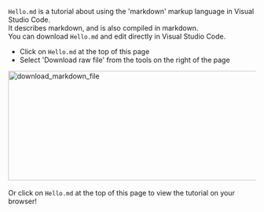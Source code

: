 <code>Hello.md</code> is a tutorial about using the 'markdown' markup language in Visual Studio Code.  
It describes markdown, and is also compiled in markdown.  
You can download <code>Hello.md</code> and edit directly in Visual Studio Code.  
- Click on <code>Hello.md</code> at the top of this page
- Select 'Download raw file' from the tools on the right of the page
<img width="1816" height="223" alt="download_markdown_file" src="https://github.com/user-attachments/assets/cff49f6e-0ad8-4539-b68c-d294a3a927c2" />
<br/><br/>
Or click on <code>Hello.md</code> at the top of this page to view the tutorial on your browser!
